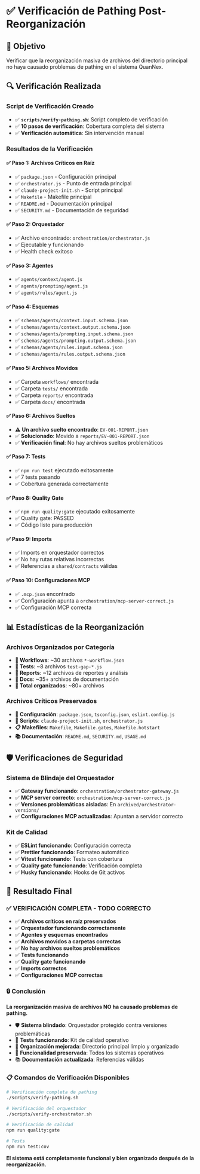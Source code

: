 # ✅ Verificación de Pathing Post-Reorganización

## 🎯 **Objetivo**

Verificar que la reorganización masiva de archivos del directorio principal no haya causado problemas de pathing en el sistema QuanNex.

## 🔍 **Verificación Realizada**

### **Script de Verificación Creado**
- ✅ **`scripts/verify-pathing.sh`**: Script completo de verificación
- ✅ **10 pasos de verificación**: Cobertura completa del sistema
- ✅ **Verificación automática**: Sin intervención manual

### **Resultados de la Verificación**

#### **✅ Paso 1: Archivos Críticos en Raíz**
- ✅ `package.json` - Configuración principal
- ✅ `orchestrator.js` - Punto de entrada principal
- ✅ `claude-project-init.sh` - Script principal
- ✅ `Makefile` - Makefile principal
- ✅ `README.md` - Documentación principal
- ✅ `SECURITY.md` - Documentación de seguridad

#### **✅ Paso 2: Orquestador**
- ✅ Archivo encontrado: `orchestration/orchestrator.js`
- ✅ Ejecutable y funcionando
- ✅ Health check exitoso

#### **✅ Paso 3: Agentes**
- ✅ `agents/context/agent.js`
- ✅ `agents/prompting/agent.js`
- ✅ `agents/rules/agent.js`

#### **✅ Paso 4: Esquemas**
- ✅ `schemas/agents/context.input.schema.json`
- ✅ `schemas/agents/context.output.schema.json`
- ✅ `schemas/agents/prompting.input.schema.json`
- ✅ `schemas/agents/prompting.output.schema.json`
- ✅ `schemas/agents/rules.input.schema.json`
- ✅ `schemas/agents/rules.output.schema.json`

#### **✅ Paso 5: Archivos Movidos**
- ✅ Carpeta `workflows/` encontrada
- ✅ Carpeta `tests/` encontrada
- ✅ Carpeta `reports/` encontrada
- ✅ Carpeta `docs/` encontrada

#### **✅ Paso 6: Archivos Sueltos**
- ⚠️ **Un archivo suelto encontrado**: `EV-001-REPORT.json`
- ✅ **Solucionado**: Movido a `reports/EV-001-REPORT.json`
- ✅ **Verificación final**: No hay archivos sueltos problemáticos

#### **✅ Paso 7: Tests**
- ✅ `npm run test` ejecutado exitosamente
- ✅ 7 tests pasando
- ✅ Cobertura generada correctamente

#### **✅ Paso 8: Quality Gate**
- ✅ `npm run quality:gate` ejecutado exitosamente
- ✅ Quality gate: PASSED
- ✅ Código listo para producción

#### **✅ Paso 9: Imports**
- ✅ Imports en orquestador correctos
- ✅ No hay rutas relativas incorrectas
- ✅ Referencias a `shared/contracts` válidas

#### **✅ Paso 10: Configuraciones MCP**
- ✅ `.mcp.json` encontrado
- ✅ Configuración apunta a `orchestration/mcp-server-correct.js`
- ✅ Configuración MCP correcta

## 📊 **Estadísticas de la Reorganización**

### **Archivos Organizados por Categoría**
- **📁 Workflows**: ~30 archivos `*-workflow.json`
- **📁 Tests**: ~8 archivos `test-gap-*.js`
- **📁 Reports**: ~12 archivos de reportes y análisis
- **📁 Docs**: ~35+ archivos de documentación
- **📁 Total organizados**: ~80+ archivos

### **Archivos Críticos Preservados**
- **📄 Configuración**: `package.json`, `tsconfig.json`, `eslint.config.js`
- **🔧 Scripts**: `claude-project-init.sh`, `orchestrator.js`
- **📋 Makefiles**: `Makefile`, `Makefile.gates`, `Makefile.hotstart`
- **📚 Documentación**: `README.md`, `SECURITY.md`, `USAGE.md`

## 🛡️ **Verificaciones de Seguridad**

### **Sistema de Blindaje del Orquestador**
- ✅ **Gateway funcionando**: `orchestration/orchestrator-gateway.js`
- ✅ **MCP server correcto**: `orchestration/mcp-server-correct.js`
- ✅ **Versiones problemáticas aisladas**: En `archived/orchestrator-versions/`
- ✅ **Configuraciones MCP actualizadas**: Apuntan a servidor correcto

### **Kit de Calidad**
- ✅ **ESLint funcionando**: Configuración correcta
- ✅ **Prettier funcionando**: Formateo automático
- ✅ **Vitest funcionando**: Tests con cobertura
- ✅ **Quality gate funcionando**: Verificación completa
- ✅ **Husky funcionando**: Hooks de Git activos

## 🎉 **Resultado Final**

### **✅ VERIFICACIÓN COMPLETA - TODO CORRECTO**

- ✅ **Archivos críticos en raíz preservados**
- ✅ **Orquestador funcionando correctamente**
- ✅ **Agentes y esquemas encontrados**
- ✅ **Archivos movidos a carpetas correctas**
- ✅ **No hay archivos sueltos problemáticos**
- ✅ **Tests funcionando**
- ✅ **Quality gate funcionando**
- ✅ **Imports correctos**
- ✅ **Configuraciones MCP correctas**

### **🔒 Conclusión**

**La reorganización masiva de archivos NO ha causado problemas de pathing.**

- 🛡️ **Sistema blindado**: Orquestador protegido contra versiones problemáticas
- 🧪 **Tests funcionando**: Kit de calidad operativo
- 📁 **Organización mejorada**: Directorio principal limpio y organizado
- 🔧 **Funcionalidad preservada**: Todos los sistemas operativos
- 📚 **Documentación actualizada**: Referencias válidas

### **📋 Comandos de Verificación Disponibles**

```bash
# Verificación completa de pathing
./scripts/verify-pathing.sh

# Verificación del orquestador
./scripts/verify-orchestrator.sh

# Verificación de calidad
npm run quality:gate

# Tests
npm run test:cov
```

**El sistema está completamente funcional y bien organizado después de la reorganización.**
